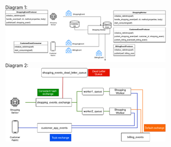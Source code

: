 Diagram 1:
<br/>
![Diagram 1](https://github.com/PSS1998/Cloud-Software-and-Systems-Course/blob/8a365a46669cf88fb213ec4bcc51d021e151348b/Design%20principles%20and%20practices/RabbitMQ/exercise_instructions_diagrams_01.png)
<br/>
Diagram 2:
<br/>
![Diagram 2](https://github.com/PSS1998/Cloud-Software-and-Systems-Course/blob/8a365a46669cf88fb213ec4bcc51d021e151348b/Design%20principles%20and%20practices/RabbitMQ/exercise_instructions_diagrams_02.png)
